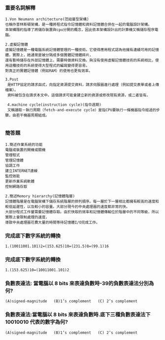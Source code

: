 ### 重要名詞解釋
```
1.Von Neumann architecture(范紐曼型架構)
也稱作普林斯頓架構，是一種將程式指令記憶體和資料記憶體合併在一起的電腦設計架構。
本架構隱約指導了將儲存裝置與cpu分開的概念，因此依本架構設計出的計算機又稱儲存程序電腦。

2.虛擬記憶體
虛擬記憶體是一種電腦系統記憶體管理的一種技術。它使得應用程式認為他擁有連續可用的記憶體，實際上，她通常是被分隔成多個實體記憶體碎片，
還有暫時儲存在外部記憶體上，需要時做資料交換。與沒有使用虛擬記憶體技術的系統相比，使用這種技術的系統使得大型程式的編寫變得更容易，
對真正的實體記憶體（例如RAM）的使用也更有效率。

3.Post
 是HTTP協定的請求函式，向指定資源提交資料，請求伺服器進行處理（例如提交表單或者上傳檔案）。
 資料被包含在請求本文中。這個請求可能會建立新的資源或修改現有資源，或二者皆有。
 
 4.machine cycle(instruction cycle)(指令週期)
 又稱讀取－執行周期（fetch-and-execute cycle）是指CPU要執行一條機器指令經過的步驟，由若干機器周期組成。
 
 ```
### 簡答題
```
1.簡述作業系統的功能
電腦或裝置的開機或關機
管理程式
管理記憶體
協調工作
建立INTERNET連線
監控效能
更新作業系統軟體
控制網路存取

2.簡述Memory hierarchy(記憶體階層)
記憶體階層是在電腦架構下儲存系統階層的排列順序。每一層於下一層相比都擁有較高的速度和較低延遲性，以及較小的容量。大部分現今的中央處理器的速度都非常的快。
大部分程式工作量需要記憶體存取。由於快取的效率和記憶體傳輸位於階層中的不同等級，所以實際上會限制處理的速度，
導致中央處理器花費大量的時間等待記憶體I/O完成工作。
```
### 完成底下數字系統的轉換
```
1.(10011001.101)2=(153.625)10=(231.5)8=(99.1)16
```
### 完成底下數字系統的轉換
```
1.(153.625)10=(10011001.101)2
```
### 負數表達法: 當電腦以 8 bits 來表達負數時-39的負數表達法分別為何?
```
(A)signed-magnitude   (B)1’s complement   (C) 2’s complement
```
### 負數表達法:當電腦以 8 bits 來表達負數時.底下三種負數表達法下　10010010 代表的數字為何?
```
(A)signed-magnitude   (B)1’s complement   (C) 2’s complement
```

